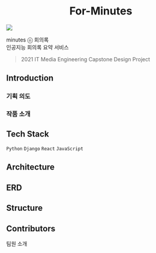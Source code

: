 <h1 align='center'> For-Minutes</h1>

<img src="https://user-images.githubusercontent.com/43867711/161052090-3a90fd24-a796-4c9b-be4a-56b2dd570c3b.gif" />

minutes ⓝ 회의록  
인공지능 회의록 요약 서비스

> 2021 IT Media Engineering Capstone Design Project

## Introduction

### 기획 의도

### 작품 소개

## Tech Stack

`Python` `Django` `React` `JavaScript`

## Architecture

## ERD

## Structure

## Contributors

팀원 소개
